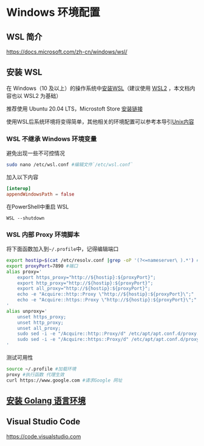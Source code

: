 # Windows 环境配置

## WSL 简介

<https://docs.microsoft.com/zh-cn/windows/wsl/>

## 安装 WSL

在 Windows（10 及以上）的操作系统中[安装WSL](https://docs.microsoft.com/zh-cn/windows/wsl/install)（建议使用 [WSL2](https://docs.microsoft.com/zh-cn/windows/wsl/compare-versions#whats-new-in-wsl-2) ，本文档内容也以 WSL2 为基础）

推荐使用 Ubuntu 20.04 LTS，Microstoft Store [安装链接](https://www.microsoft.com/en-us/p/ubuntu-2004-lts/9n6svws3rx71)

使用WSL后系统环境将变得简单，其他相关的环境配置可以参考本导引[Unix内容](./../unix/)

### WSL 不继承 Windows 环境变量

避免出现一些不可控情况

```bash
sudo nano /etc/wsl.conf #编辑文件`/etc/wsl.conf`
```

加入以下内容

```toml
[interop]
appendWindowsPath = false
```

在PowerShell中重启 WSL

```CMD
WSL --shutdown
```

### WSL 内部 Proxy 环境脚本

将下面函数加入到`~/.profile`中，记得编辑端口

```bash
export hostip=$(cat /etc/resolv.conf |grep -oP '(?<=nameserver\ ).*') #获得网关地址
export proxyPort=7890 #端口
alias proxy='
    export https_proxy="http://${hostip}:${proxyPort}";
    export http_proxy="http://${hostip}:${proxyPort}";
    export all_proxy="http://${hostip}:${proxyPort}";
    echo -e "Acquire::http::Proxy \"http://${hostip}:${proxyPort}\";" | sudo tee -a /etc/apt/apt.conf.d/proxy.conf > /dev/null;
    echo -e "Acquire::https::Proxy \"http://${hostip}:${proxyPort}\";" | sudo tee -a /etc/apt/apt.conf.d/proxy.conf > /dev/null;
'
alias unproxy='
    unset https_proxy;
    unset http_proxy;
    unset all_proxy;
    sudo sed -i -e "/Acquire::http::Proxy/d" /etc/apt/apt.conf.d/proxy.conf;
    sudo sed -i -e "/Acquire::https::Proxy/d" /etc/apt/apt.conf.d/proxy.conf;
'
```

测试可用性

```bash
source ~/.profile #加载环境
proxy #执行函数 代理生效
curl https://www.google.com #请求Google 网址
```

## [安装 Golang 语言环境](./../jetBrains/)

## Visual Studio Code

<https://code.visualstudio.com>
